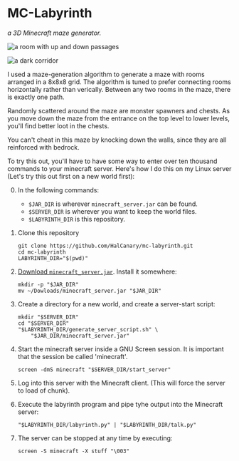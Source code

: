 MC-Labyrinth
============

*a 3D Minecraft maze generator.*

![a room with up and down passages](http://i.imgur.com/dfQ5iYX.png)

![a dark corridor](http://i.imgur.com/ABAqCRN.png)

I used a maze-generation algorithm to generate a maze with rooms
arranged in a 8x8x8 grid.  The algorithm is tuned to prefer connecting
rooms horizontally rather than verically.  Between any two rooms in
the maze, there is exactly one path.  

Randomly scattered around the maze are monster spawners and chests.
As you move down the maze from the entrance on the top level to lower
levels, you'll find better loot in the chests.

You can't cheat in this maze by knocking down the walls, since they
are all reinforced with bedrock. 

To try this out, you'll have to have some way to enter over ten
thousand commands to your minecraft server.  Here's how I do this on
my Linux server (Let's try this out first on a new world first):

0.  In the following commands:

    -   `$JAR_DIR` is wherever `minecraft_server.jar` can be found.
    -   `$SERVER_DIR` is wherever you want to keep the world files.
    -   `$LABYRINTH_DIR` is this repository.

1.  Clone this repository

        git clone https://github.com/HalCanary/mc-labyrinth.git
        cd mc-labyrinth
        LABYRINTH_DIR="$(pwd)"

2.  [Download `minecraft_server.jar`](https://minecraft.net/download).
    Install it somewhere:

        mkdir -p "$JAR_DIR"
        mv ~/Dowloads/minecraft_server.jar "$JAR_DIR"

3.  Create a directory for a new world, and create a server-start
    script:

        mkdir "$SERVER_DIR"
        cd "$SERVER_DIR"
        "$LABYRINTH_DIR/generate_server_script.sh" \
            "$JAR_DIR/minecraft_server.jar"

4.  Start the minecraft server inside a GNU Screen session.
    It is important that the session be called 'minecraft'.

        screen -dmS minecraft "$SERVER_DIR/start_server"

5.  Log into this server with the Minecraft client. (This will force
    the server to load of chunk).

6.  Execute the labyrinth program and pipe tyhe output into the
    Minecraft server:

        "$LABYRINTH_DIR/labyrinth.py" | "$LABYRINTH_DIR/talk.py"

7.  The server can be stopped at any time by executing:

        screen -S minecraft -X stuff "\003"